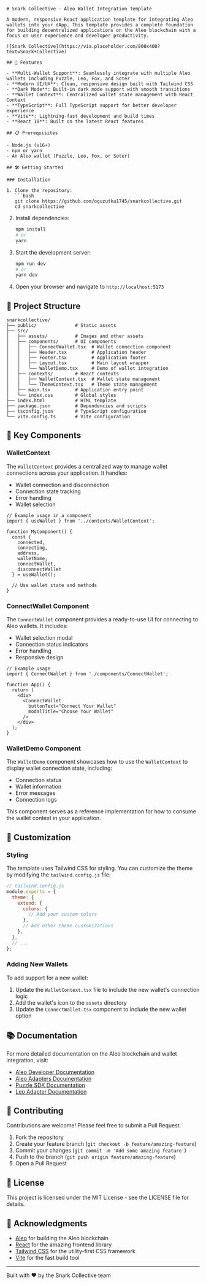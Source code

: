 ```
# Snark Collective - Aleo Wallet Integration Template

A modern, responsive React application template for integrating Aleo wallets into your dApp. This template provides a complete foundation for building decentralized applications on the Aleo blockchain with a focus on user experience and developer productivity.

![Snark Collective](https://via.placeholder.com/800x400?text=Snark+Collective)

## 🚀 Features

- **Multi-Wallet Support**: Seamlessly integrate with multiple Aleo wallets including Puzzle, Leo, Fox, and Soter
- **Modern UI/UX**: Clean, responsive design built with Tailwind CSS
- **Dark Mode**: Built-in dark mode support with smooth transitions
- **Wallet Context**: Centralized wallet state management with React Context
- **TypeScript**: Full TypeScript support for better developer experience
- **Vite**: Lightning-fast development and build times
- **React 18**: Built on the latest React features

## 📋 Prerequisites

- Node.js (v16+)
- npm or yarn
- An Aleo wallet (Puzzle, Leo, Fox, or Soter)

## 🛠️ Getting Started

### Installation

1. Clone the repository:
   ```bash
   git clone https://github.com/oguzutku1745/snarkcollective.git
   cd snarkcollective
   ```

2. Install dependencies:
   ```bash
   npm install
   # or
   yarn
   ```

3. Start the development server:
   ```bash
   npm run dev
   # or
   yarn dev
   ```

4. Open your browser and navigate to `http://localhost:5173`

## 🧩 Project Structure

```
snarkcollective/
├── public/              # Static assets
├── src/
│   ├── assets/          # Images and other assets
│   ├── components/      # UI components
│   │   ├── ConnectWallet.tsx  # Wallet connection component
│   │   ├── Header.tsx         # Application header
│   │   ├── Footer.tsx         # Application footer
│   │   ├── Layout.tsx         # Main layout wrapper
│   │   └── WalletDemo.tsx     # Demo of wallet integration
│   ├── contexts/        # React contexts
│   │   ├── WalletContext.tsx  # Wallet state management
│   │   └── ThemeContext.tsx   # Theme state management
│   ├── main.tsx         # Application entry point
│   └── index.css        # Global styles
├── index.html           # HTML template
├── package.json         # Dependencies and scripts
├── tsconfig.json        # TypeScript configuration
└── vite.config.ts       # Vite configuration
```

## 💼 Key Components

### WalletContext

The `WalletContext` provides a centralized way to manage wallet connections across your application. It handles:

- Wallet connection and disconnection
- Connection state tracking
- Error handling
- Wallet selection

```tsx
// Example usage in a component
import { useWallet } from '../contexts/WalletContext';

function MyComponent() {
  const { 
    connected, 
    connecting, 
    address, 
    walletName, 
    connectWallet, 
    disconnectWallet 
  } = useWallet();
  
  // Use wallet state and methods
}
```

### ConnectWallet Component

The `ConnectWallet` component provides a ready-to-use UI for connecting to Aleo wallets. It includes:

- Wallet selection modal
- Connection status indicators
- Error handling
- Responsive design

```tsx
// Example usage
import { ConnectWallet } from './components/ConnectWallet';

function App() {
  return (
    <div>
      <ConnectWallet 
        buttonText="Connect Your Wallet" 
        modalTitle="Choose Your Wallet" 
      />
    </div>
  );
}
```

### WalletDemo Component

The `WalletDemo` component showcases how to use the `WalletContext` to display wallet connection state, including:

- Connection status
- Wallet information
- Error messages
- Connection logs

This component serves as a reference implementation for how to consume the wallet context in your application.

## 🔧 Customization

### Styling

The template uses Tailwind CSS for styling. You can customize the theme by modifying the `tailwind.config.js` file:

```js
// tailwind.config.js
module.exports = {
  theme: {
    extend: {
      colors: {
        // Add your custom colors
      },
      // Add other theme customizations
    },
  },
  // ...
};
```

### Adding New Wallets

To add support for a new wallet:

1. Update the `WalletContext.tsx` file to include the new wallet's connection logic
2. Add the wallet's icon to the `assets` directory
3. Update the `ConnectWallet.tsx` component to include the new wallet option

## 📚 Documentation

For more detailed documentation on the Aleo blockchain and wallet integration, visit:

- [Aleo Developer Documentation](https://developer.aleo.org/)
- [Aleo Adapters Documentation](https://github.com/arcane-finance-defi/aleo-wallet-adapters)
- [Puzzle SDK Documentation](https://docs.puzzle.online/)
- [Leo Adapter Documentation](https://github.com/demox-labs/aleo-wallet-adapter)


## 🤝 Contributing

Contributions are welcome! Please feel free to submit a Pull Request.

1. Fork the repository
2. Create your feature branch (`git checkout -b feature/amazing-feature`)
3. Commit your changes (`git commit -m 'Add some amazing feature'`)
4. Push to the branch (`git push origin feature/amazing-feature`)
5. Open a Pull Request

## 📄 License

This project is licensed under the MIT License - see the LICENSE file for details.

## 🙏 Acknowledgments

- [Aleo](https://aleo.org/) for building the Aleo blockchain
- [React](https://reactjs.org/) for the amazing frontend library
- [Tailwind CSS](https://tailwindcss.com/) for the utility-first CSS framework
- [Vite](https://vitejs.dev/) for the fast build tool

---

Built with ❤️ by the Snark Collective team
```